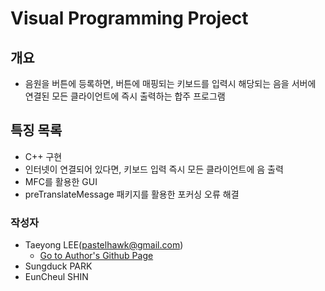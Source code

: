 # Visual Programming Project

## 개요
-  음원을 버튼에 등록하면, 버튼에 매핑되는 키보드를 입력시 해당되는 음을 서버에 연결된 모든 클라이언트에 즉시 출력하는 합주 프로그램

## 특징 목록
- C++ 구현
- 인터넷이 연결되어 있다면, 키보드 입력 즉시 모든 클라이언트에 음 출력
- MFC를 활용한 GUI
- preTranslateMessage 패키지를 활용한 포커싱 오류 해결

### 작성자
- Taeyong LEE(pastelhawk@gmail.com)
  - [Go to Author's Github Page](https://github.com/yongjjang)
- Sungduck PARK
- EunCheul SHIN
